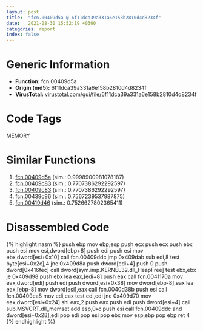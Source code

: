 ```yaml
---
layout: post
title:  "fcn.00409d5a @ 6f11dca39a331a6e158b2810d4d8234f"
date:   2021-08-30 15:52:19 +0300
categories: report
index: false
---
```


# Generic Information
- **Function:** fcn.00409d5a
- **Origin (md5):** 6f11dca39a331a6e158b2810d4d8234f
- **VirusTotal:** [virustotal.com/gui/file/6f11dca39a331a6e158b2810d4d8234f][virustotal_ref]

# Code Tags
<span class="tag" id="MEMORY">MEMORY</span>


# Similar Functions

1. [fcn.00409d5a][similar_1_ref] (sim.: 0.9998900981078187)
2. [fcn.00409c83][similar_2_ref] (sim.: 0.7707386292292597)
3. [fcn.00409c83][similar_3_ref] (sim.: 0.7707386292292597)
4. [fcn.00439c96][similar_4_ref] (sim.: 0.7567239537987875)
5. [fcn.00419d46][similar_5_ref] (sim.: 0.7526627802365411)


# Disassembled Code

{% highlight nasm %}
push ebp
mov ebp,esp
push ecx
push ecx
push ebx
push esi
mov esi,dword[ebp+8]
push edi
push esi
mov ebx,dword[esi+0x10]
call fcn.00409ddc
jmp 0x409dab
sub edi,8
test byte[esi+0x2c],4
jne 0x409d8a
push dword[edi+4]
push 0
push dword[0x416fec]
call dword[sym.imp.KERNEL32.dll_HeapFree]
test ebx,ebx
je 0x409d98
push ebx
lea eax,[edi+8]
push eax
call fcn.0041170a
mov eax,dword[edi]
push edi
push dword[esi+0x38]
mov dword[ebp-8],eax
lea eax,[ebp-8]
mov dword[esi],eax
call fcn.0040d38b
push esi
call fcn.00409ea8
mov edi,eax
test edi,edi
jne 0x409d70
mov eax,dword[esi+0x24]
shl eax,2
push eax
push edi
push dword[esi+4]
call sub.MSVCRT.dll_memset
add esp,0xc
push esi
call fcn.00409ddc
and dword[esi+0x28],edi
pop edi
pop esi
pop ebx
mov esp,ebp
pop ebp
ret 4
{% endhighlight %}


[similar_1_ref]: /report/fcn.00409d5a@fbf34fa6d7da2b8e1de5133a8ca34847
[similar_2_ref]: /report/fcn.00409c83@6f11dca39a331a6e158b2810d4d8234f
[similar_3_ref]: /report/fcn.00409c83@fbf34fa6d7da2b8e1de5133a8ca34847
[similar_4_ref]: /report/fcn.00439c96@b3771987fba16f4fba07d1109ec72c76
[similar_5_ref]: /report/fcn.00419d46@8e21fa3f0489a6a256cf202e57f712bc
[virustotal_ref]: https://www.virustotal.com/gui/file/6f11dca39a331a6e158b2810d4d8234f